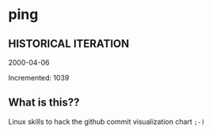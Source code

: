 # ping

## HISTORICAL ITERATION
2000-04-06

Incremented: 1039

## What is this?? 
Linux skills to hack the github commit visualization chart `;-)`

